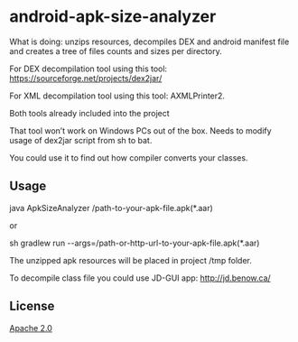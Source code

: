 # android-apk-size-analyzer
What is doing: unzips resources, decompiles DEX and android manifest file and creates a tree of files counts and sizes per directory.

For DEX decompilation tool using this tool: https://sourceforge.net/projects/dex2jar/

For XML decompilation tool using this tool: AXMLPrinter2.

Both tools already included into the project

That tool won’t work on Windows PCs out of the box. 
Needs to modify usage of dex2jar script from sh to bat.

You could use it to find out how compiler converts your classes.

## Usage 

java ApkSizeAnalyzer /path-to-your-apk-file.apk(*.aar)

or

sh gradlew run --args=/path-or-http-url-to-your-apk-file.apk(*.aar)

The unzipped apk resources will be placed in project /tmp folder.


To decompile class file you could use JD-GUI app: http://jd.benow.ca/

## License
[Apache 2.0](http://www.apache.org/licenses/LICENSE-2.0.html)